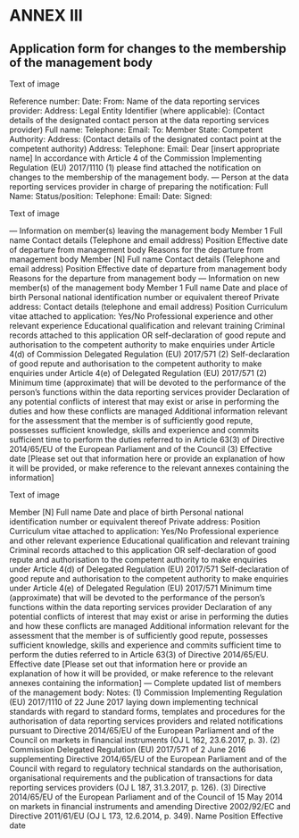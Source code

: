 # ANNEX III

## Application form for changes to the membership of the management body



Text of image

Reference number: Date: From: Name of the data reporting services provider: Address: Legal Entity Identifier (where applicable): (Contact details of the designated contact person at the data reporting services provider) Full name: Telephone: Email: To: Member State: Competent Authority: Address: (Contact details of the designated contact point at the competent authority) Address: Telephone: Email: Dear [insert appropriate name] In accordance with Article 4 of the Commission Implementing Regulation (EU) 2017/1110 (1) please find attached the notification on changes to the membership of the management body. — Person at the data reporting services provider in charge of preparing the notification: Full Name: Status/position: Telephone: Email: Date: Signed:



Text of image

— Information on member(s) leaving the management body Member 1 Full name Contact details (Telephone and email address) Position Effective date of departure from management body Reasons for the departure from management body Member [N] Full name Contact details (Telephone and email address) Position Effective date of departure from management body Reasons for the departure from management body — Information on new member(s) of the management body Member 1 Full name Date and place of birth Personal national identification number or equivalent thereof Private address: Contact details (telephone and email address) Position Curriculum vitae attached to application: Yes/No Professional experience and other relevant experience Educational qualification and relevant training Criminal records attached to this application OR self-declaration of good repute and authorisation to the competent authority to make enquiries under Article 4(d) of Commission Delegated Regulation (EU) 2017/571 (2) Self-declaration of good repute and authorisation to the competent authority to make enquiries under Article 4(e) of Delegated Regulation (EU) 2017/571 (2) Minimum time (approximate) that will be devoted to the performance of the person’s functions within the data reporting services provider Declaration of any potential conflicts of interest that may exist or arise in performing the duties and how these conflicts are managed Additional information relevant for the assessment that the member is of sufficiently good repute, possesses sufficient knowledge, skills and experience and commits sufficient time to perform the duties referred to in Article 63(3) of Directive 2014/65/EU of the European Parliament and of the Council (3) Effective date [Please set out that information here or provide an explanation of how it will be provided, or make reference to the relevant annexes containing the information]



Text of image

Member [N] Full name Date and place of birth Personal national identification number or equivalent thereof Private address: Position Curriculum vitae attached to application: Yes/No Professional experience and other relevant experience Educational qualification and relevant training Criminal records attached to this application OR self-declaration of good repute and authorisation to the competent authority to make enquiries under Article 4(d) of Delegated Regulation (EU) 2017/571 Self-declaration of good repute and authorisation to the competent authority to make enquiries under Article 4(e) of Delegated Regulation (EU) 2017/571 Minimum time (approximate) that will be devoted to the performance of the person’s functions within the data reporting services provider Declaration of any potential conflicts of interest that may exist or arise in performing the duties and how these conflicts are managed Additional information relevant for the assessment that the member is of sufficiently good repute, possesses sufficient knowledge, skills and experience and commits sufficient time to perform the duties referred to in Article 63(3) of Directive 2014/65/EU. Effective date [Please set out that information here or provide an explanation of how it will be provided, or make reference to the relevant annexes containing the information] — Complete updated list of members of the management body: Notes: (1) Commission Implementing Regulation (EU) 2017/1110 of 22 June 2017 laying down implementing technical standards with regard to standard forms, templates and procedures for the authorisation of data reporting services providers and related notifications pursuant to Directive 2014/65/EU of the European Parliament and of the Council on markets in financial instruments (OJ L 162, 23.6.2017, p. 3). (2) Commission Delegated Regulation (EU) 2017/571 of 2 June 2016 supplementing Directive 2014/65/EU of the European Parliament and of the Council with regard to regulatory technical standards on the authorisation, organisational requirements and the publication of transactions for data reporting services providers (OJ L 187, 31.3.2017, p. 126). (3) Directive 2014/65/EU of the European Parliament and of the Council of 15 May 2014 on markets in financial instruments and amending Directive 2002/92/EC and Directive 2011/61/EU (OJ L 173, 12.6.2014, p. 349). Name Position Effective date

